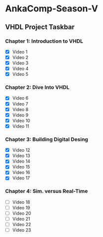 # AnkaComp-Season-V

## VHDL Project Taskbar

### Chapter 1: **Introduction to VHDL**

* [x] Video 1
* [x] Video 2
* [x] Video 3
* [x] Video 4
* [x] Video 5

### Chapter 2: **Dive Into VHDL**

* [x] Video 6
* [x] Video 7
* [x] Video 8
* [x] Video 9
* [x] Video 10
* [x] Video 11

### Chapter 3: **Building Digital Desing**

* [x] Video 12
* [x] Video 13
* [x] Video 14
* [x] Video 15
* [x] Video 16
* [x] Video 17

### Chapter 4: **Sim. versus Real-Time**

* [ ] Video 18
* [ ] Video 19
* [ ] Video 20
* [ ] Video 21
* [ ] Video 22
* [ ] Video 23
